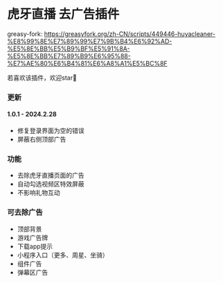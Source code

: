# 虎牙直播 去广告插件
greasy-fork: https://greasyfork.org/zh-CN/scripts/449446-huyacleaner-%E8%99%8E%E7%89%99%E7%9B%B4%E6%92%AD-%E5%8E%BB%E5%B9%BF%E5%91%8A-%E5%8E%BB%E7%89%B9%E6%95%88-%E7%AE%80%E6%B4%81%E6%A8%A1%E5%BC%8F

若喜欢该插件，欢迎star😬
### 更新

#### 1.0.1 - 2024.2.28
+ 修复登录界面为空的错误
+ 屏蔽右侧顶部广告

### 功能

+ 去除虎牙直播页面的广告
+ 自动勾选视频区特效屏蔽
+ 不影响礼物互动

### 可去除广告
+ 顶部背景
+ 游戏广告牌
+ 下载app提示
+ 小程序入口（更多、周星、坐骑）
+ 组件广告
+ 弹幕区广告
